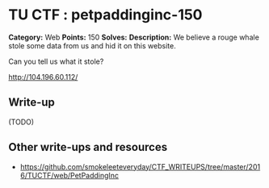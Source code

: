 # TU CTF : petpaddinginc-150

**Category:** Web
**Points:** 150
**Solves:** 
**Description:**
We believe a rouge whale stole some data from us and hid it on this website.

Can you tell us what it stole?

http://104.196.60.112/



## Write-up

(TODO)

## Other write-ups and resources

* https://github.com/smokeleeteveryday/CTF_WRITEUPS/tree/master/2016/TUCTF/web/PetPaddingInc
